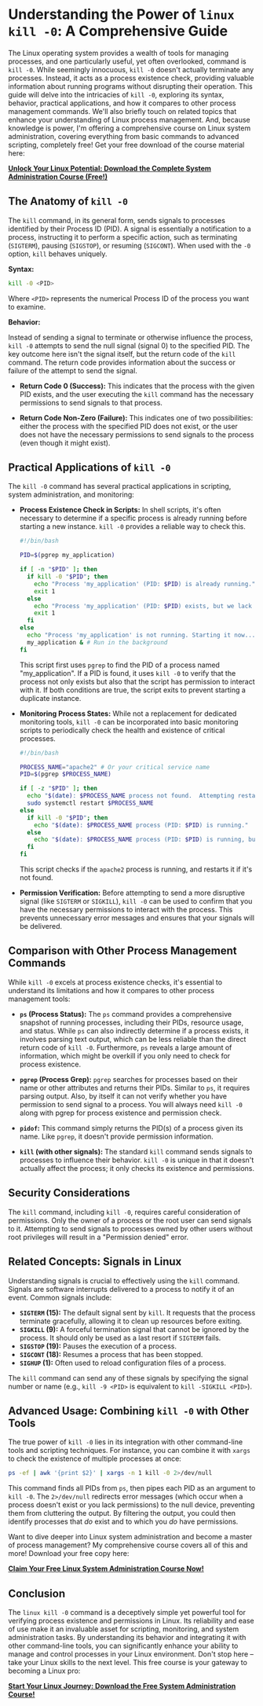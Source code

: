 # Understanding the Power of `linux kill -0`: A Comprehensive Guide

The Linux operating system provides a wealth of tools for managing processes, and one particularly useful, yet often overlooked, command is `kill -0`.  While seemingly innocuous, `kill -0` doesn't actually terminate any processes. Instead, it acts as a process existence check, providing valuable information about running programs without disrupting their operation.  This guide will delve into the intricacies of `kill -0`, exploring its syntax, behavior, practical applications, and how it compares to other process management commands. We'll also briefly touch on related topics that enhance your understanding of Linux process management. And, because knowledge is power, I'm offering a comprehensive course on Linux system administration, covering everything from basic commands to advanced scripting, completely free! Get your free download of the course material here:

[**Unlock Your Linux Potential: Download the Complete System Administration Course (Free!)**](https://udemywork.com/linux-kill-0)

## The Anatomy of `kill -0`

The `kill` command, in its general form, sends signals to processes identified by their Process ID (PID). A signal is essentially a notification to a process, instructing it to perform a specific action, such as terminating (`SIGTERM`), pausing (`SIGSTOP`), or resuming (`SIGCONT`). When used with the `-0` option, `kill` behaves uniquely.

**Syntax:**

```bash
kill -0 <PID>
```

Where `<PID>` represents the numerical Process ID of the process you want to examine.

**Behavior:**

Instead of sending a signal to terminate or otherwise influence the process, `kill -0` attempts to send the null signal (signal 0) to the specified PID. The key outcome here isn't the signal itself, but the return code of the `kill` command. The return code provides information about the success or failure of the attempt to send the signal.

*   **Return Code 0 (Success):**  This indicates that the process with the given PID exists, and the user executing the `kill` command has the necessary permissions to send signals to that process.

*   **Return Code Non-Zero (Failure):** This indicates one of two possibilities: either the process with the specified PID does not exist, or the user does not have the necessary permissions to send signals to the process (even though it might exist).

## Practical Applications of `kill -0`

The `kill -0` command has several practical applications in scripting, system administration, and monitoring:

*   **Process Existence Check in Scripts:**  In shell scripts, it's often necessary to determine if a specific process is already running before starting a new instance.  `kill -0` provides a reliable way to check this.

    ```bash
    #!/bin/bash

    PID=$(pgrep my_application)

    if [ -n "$PID" ]; then
      if kill -0 "$PID"; then
        echo "Process 'my_application' (PID: $PID) is already running."
        exit 1
      else
        echo "Process 'my_application' (PID: $PID) exists, but we lack permissions to signal it."
        exit 1
      fi
    else
      echo "Process 'my_application' is not running. Starting it now..."
      my_application & # Run in the background
    fi
    ```

    This script first uses `pgrep` to find the PID of a process named "my\_application". If a PID is found, it uses `kill -0` to verify that the process not only exists but also that the script has permission to interact with it. If both conditions are true, the script exits to prevent starting a duplicate instance.

*   **Monitoring Process States:** While not a replacement for dedicated monitoring tools, `kill -0` can be incorporated into basic monitoring scripts to periodically check the health and existence of critical processes.

    ```bash
    #!/bin/bash

    PROCESS_NAME="apache2" # Or your critical service name
    PID=$(pgrep $PROCESS_NAME)

    if [ -z "$PID" ]; then
      echo "$(date): $PROCESS_NAME process not found.  Attempting restart."
      sudo systemctl restart $PROCESS_NAME
    else
      if kill -0 "$PID"; then
        echo "$(date): $PROCESS_NAME process (PID: $PID) is running."
      else
        echo "$(date): $PROCESS_NAME process (PID: $PID) is running, but we lack permissions. Check permissions!"
      fi
    fi

    ```
    This script checks if the `apache2` process is running, and restarts it if it's not found.
*   **Permission Verification:**  Before attempting to send a more disruptive signal (like `SIGTERM` or `SIGKILL`), `kill -0` can be used to confirm that you have the necessary permissions to interact with the process. This prevents unnecessary error messages and ensures that your signals will be delivered.

## Comparison with Other Process Management Commands

While `kill -0` excels at process existence checks, it's essential to understand its limitations and how it compares to other process management tools:

*   **`ps` (Process Status):**  The `ps` command provides a comprehensive snapshot of running processes, including their PIDs, resource usage, and status. While `ps` can also indirectly determine if a process exists, it involves parsing text output, which can be less reliable than the direct return code of `kill -0`. Furthermore, `ps` reveals a large amount of information, which might be overkill if you only need to check for process existence.

*   **`pgrep` (Process Grep):**  `pgrep` searches for processes based on their name or other attributes and returns their PIDs.  Similar to `ps`, it requires parsing output. Also, by itself it can not verify whether you have permission to send signal to a process. You will always need `kill -0` along with pgrep for process existence and permission check.

*   **`pidof`:** This command simply returns the PID(s) of a process given its name.  Like `pgrep`, it doesn't provide permission information.

*   **`kill` (with other signals):** The standard `kill` command sends signals to processes to influence their behavior. `kill -0` is unique in that it doesn't actually affect the process; it only checks its existence and permissions.

## Security Considerations

The `kill` command, including `kill -0`, requires careful consideration of permissions.  Only the owner of a process or the root user can send signals to it.  Attempting to send signals to processes owned by other users without root privileges will result in a "Permission denied" error.

## Related Concepts: Signals in Linux

Understanding signals is crucial to effectively using the `kill` command. Signals are software interrupts delivered to a process to notify it of an event. Common signals include:

*   **`SIGTERM` (15):**  The default signal sent by `kill`.  It requests that the process terminate gracefully, allowing it to clean up resources before exiting.
*   **`SIGKILL` (9):**  A forceful termination signal that cannot be ignored by the process.  It should only be used as a last resort if `SIGTERM` fails.
*   **`SIGSTOP` (19):**  Pauses the execution of a process.
*   **`SIGCONT` (18):**  Resumes a process that has been stopped.
*   **`SIGHUP` (1):**  Often used to reload configuration files of a process.

The `kill` command can send any of these signals by specifying the signal number or name (e.g., `kill -9 <PID>` is equivalent to `kill -SIGKILL <PID>`).

## Advanced Usage: Combining `kill -0` with Other Tools

The true power of `kill -0` lies in its integration with other command-line tools and scripting techniques.  For instance, you can combine it with `xargs` to check the existence of multiple processes at once:

```bash
ps -ef | awk '{print $2}' | xargs -n 1 kill -0 2>/dev/null
```

This command finds all PIDs from `ps`, then pipes each PID as an argument to `kill -0`. The `2>/dev/null` redirects error messages (which occur when a process doesn't exist or you lack permissions) to the null device, preventing them from cluttering the output.  By filtering the output, you could then identify processes that *do* exist and to which you *do* have permissions.

Want to dive deeper into Linux system administration and become a master of process management? My comprehensive course covers all of this and more!  Download your free copy here:

[**Claim Your Free Linux System Administration Course Now!**](https://udemywork.com/linux-kill-0)

## Conclusion

The `linux kill -0` command is a deceptively simple yet powerful tool for verifying process existence and permissions in Linux. Its reliability and ease of use make it an invaluable asset for scripting, monitoring, and system administration tasks. By understanding its behavior and integrating it with other command-line tools, you can significantly enhance your ability to manage and control processes in your Linux environment. Don't stop here – take your Linux skills to the next level. This free course is your gateway to becoming a Linux pro:

[**Start Your Linux Journey: Download the Free System Administration Course!**](https://udemywork.com/linux-kill-0)
